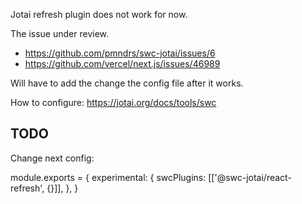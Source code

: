 Jotai refresh plugin does not work for now. 

The issue under review. 
- https://github.com/pmndrs/swc-jotai/issues/6
- https://github.com/vercel/next.js/issues/46989

Will have to add the change the config file after it works.

How to configure: https://jotai.org/docs/tools/swc

## TODO 
Change next config: 

module.exports = {
  experimental: {
    swcPlugins: [['@swc-jotai/react-refresh', {}]],
  },
}
  